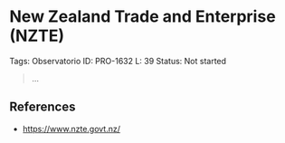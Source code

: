 # New Zealand Trade and Enterprise (NZTE)

Tags: Observatorio
ID: PRO-1632
L: 39
Status: Not started

> …
> 

## References

- https://www.nzte.govt.nz/